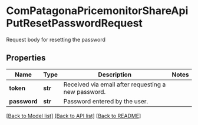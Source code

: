 # ComPatagonaPricemonitorShareApiPutResetPasswordRequest

Request body for resetting the password
## Properties
Name | Type | Description | Notes
------------ | ------------- | ------------- | -------------
**token** | **str** | Received via email after requesting a new password. | 
**password** | **str** | Password entered by the user. | 

[[Back to Model list]](../README.md#documentation-for-models) [[Back to API list]](../README.md#documentation-for-api-endpoints) [[Back to README]](../README.md)


